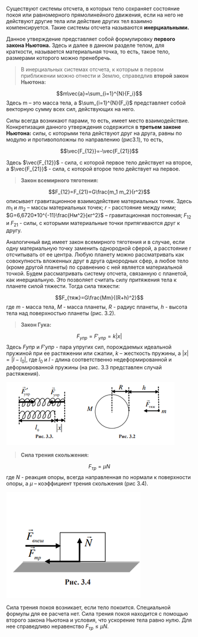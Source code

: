 Существуют системы отсчета, в которых тело сохраняет состояние покоя или равномерного прямолинейного движения, если на него не действуют другие тела или действие других тел взаимно компенсируется. Такие системы отсчета называются **инерциальными.**

Данное утверждение представляет собой формулировку **первого закона Ньютона.** Здесь и далее в данном разделе телом, для краткости, называется материальная точка, то есть, такое тело, размерами которого можно пренебречь. 

>В инерциальных системах отсчета, к которым в первом приближении можно отнести и Землю, справедлив **второй закон Ньютона:**

$$m\vec{a}=\sum_{i=1}^{N}{F_i}$$
Здесь m – это масса тела, а $\sum_{i=1}^{N}{F_i}$ представляет собой векторную сумму всех сил, действующих на него. 

Силы всегда возникают парами, то есть, имеет место взаимодействие. Конкретизация данного утверждения содержится в **третьем законе Ньютона:** силы, с которыми тела действуют друг на друга, равны по модулю и противоположны по направлению (рис3.1), то есть, 

$$\vec{F_{12}}=-\vec{F_{21}}$$

Здесь $\vec{F_{12}}$ - сила, с которой первое тело действует на второе, а $\vec{F_{21}}$ - сила, с которой второе тело действует на первое.

>**Закон всемирного тяготения:**

$$F_{12}=F_{21}=G\frac{m_1 m_2}{r^2}$$
описывает гравитационное взаимодействие материальных точек. Здесь $m_1$ и $m_2$ – массы материальных точек; $r$ - расстояние между ними; $G=6,6720*10^{-11}\frac{Нм^2}{кг^2}$ – гравитационная постоянная; $F_{12}$ и $F_{21}$ - силы, с которыми материальные точки притягиваются друг к другу.

Аналогичный вид имеет закон всемирного тяготения и в случае, если одну материальную точку заменить однородной сферой, а расстояние r отсчитывать от ее центра. Любую планету можно рассматривать как совокупность вложенных друг в друга однородных сфер, а любое тело (кроме другой планеты) по сравнению с ней является материальной точкой. Будем рассматривать систему отсчета, связанную с планетой, как инерциальную. Это позволяет считать силу притяжения тела к планете силой тяжести. Тогда сила тяжести: 

$$F_{тяж}=G\frac{Mm}{(R+h)^2}$$
где $m$ - масса тела, $M$ - масса планеты, $R$ - радиус планеты, $h$ - высота тела над поверхностью планеты (рис. 3.2).

>**Закон Гука:**

$$F_{упр}=F'_{упр}=k|x|$$
Здесь $F{упр}$ и $F'{упр}$  - пара упругих сил, порождаемых идеальной пружиной при ее растяжении или сжатии, $k$ – жесткость пружины, а $|x|=|l-l_0|$, где $l_0$ и $l$ -  длина соответственно недеформированной и деформированной пружины (на рис. 3.3 представлен случай растяжения).

![](./img/Pasted%20image%2020240413015454.png)

>**Сила трения скольжения:**

$$F_{тр}=\mu N$$
где $N$ - реакция опоры, всегда направленная по нормали к поверхности опоры, а $μ$ – коэффициент трения скольжения (рис 3.4).

![](./img/Pasted%20image%2020240413015956.png)

Сила трения покоя возникает, если тело покоится. Специальной формулы для ее расчета нет. Сила трения покоя находится с помощью второго закона Ньютона и условия, что ускорение тела равно нулю. Для нее справедливо неравенство $F_{тр}\leq\mu N$.